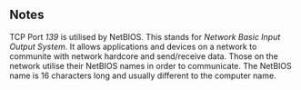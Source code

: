 ## Notes

TCP Port *139* is utilised by NetBIOS. This stands for _Network Basic Input Output System_. It allows applications and devices on a network to communite with network hardcore and send/receive data. Those on the network utilise their NetBIOS names in order to communicate. The NetBIOS name is 16 characters long and usually different to the computer name. 
